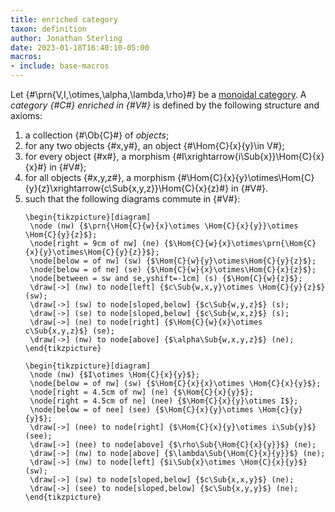 ```yaml
---
title: enriched category
taxon: definition
author: Jonathan Sterling
date: 2023-01-18T16:40:10-05:00
macros:
- include: base-macros
---
```


Let {#\prn{V,I,\otimes,\alpha,\lambda,\rho}#} be a [monoidal category](jms-000D). A *category {#C#} enriched in {#V#}* is defined by the following structure and axioms:

1. a collection {#\Ob{C}#} of *objects*;
2. for any two objects {#x,y#}, an object {#\Hom{C}{x}{y}\in V#};
3. for every object {#x#}, a morphism {#I\xrightarrow{i\Sub{x}}\Hom{C}{x}{x}#} in {#V#};
4. for all objects {#x,y,z#}, a morphism {#\Hom{C}{x}{y}\otimes\Hom{C}{y}{z}\xrightarrow{c\Sub{x,y,z}}\Hom{C}{x}{z}#} in {#V#}.
5. such that the following diagrams commute in {#V#}:
   ```render-latex
   \begin{tikzpicture}[diagram]
    \node (nw) {$\prn{\Hom{C}{w}{x}\otimes \Hom{C}{x}{y}}\otimes \Hom{C}{y}{z}$};
    \node[right = 9cm of nw] (ne) {$\Hom{C}{w}{x}\otimes\prn{\Hom{C}{x}{y}\otimes\Hom{C}{y}{z}}$};
    \node[below = of nw] (sw) {$\Hom{C}{w}{y}\otimes\Hom{C}{y}{z}$};
    \node[below = of ne] (se) {$\Hom{C}{w}{x}\otimes\Hom{C}{x}{z}$};
    \node[between = sw and se,yshift=-1cm] (s) {$\Hom{C}{w}{z}$};
    \draw[->] (nw) to node[left] {$c\Sub{w,x,y}\otimes \Hom{C}{y}{z}$} (sw);
    \draw[->] (sw) to node[sloped,below] {$c\Sub{w,y,z}$} (s);
    \draw[->] (se) to node[sloped,below] {$c\Sub{w,x,z}$} (s);
    \draw[->] (ne) to node[right] {$\Hom{C}{w}{x}\otimes c\Sub{x,y,z}$} (se);
    \draw[->] (nw) to node[above] {$\alpha\Sub{w,x,y,z}$} (ne);
   \end{tikzpicture}
   ```
   ```render-latex
   \begin{tikzpicture}[diagram]
    \node (nw) {$I\otimes \Hom{C}{x}{y}$};
    \node[below = of nw] (sw) {$\Hom{C}{x}{x}\otimes \Hom{C}{x}{y}$};
    \node[right = 4.5cm of nw] (ne) {$\Hom{C}{x}{y}$};
    \node[right = 4.5cm of ne] (nee) {$\Hom{C}{x}{y}\otimes I$};
    \node[below = of nee] (see) {$\Hom{C}{x}{y}\otimes \Hom{c}{y}{y}$};
    \draw[->] (nee) to node[right] {$\Hom{C}{x}{y}\otimes i\Sub{y}$} (see);
    \draw[->] (nee) to node[above] {$\rho\Sub{\Hom{C}{x}{y}}$} (ne);
    \draw[->] (nw) to node[above] {$\lambda\Sub{\Hom{C}{x}{y}}$} (ne);
    \draw[->] (nw) to node[left] {$i\Sub{x}\otimes \Hom{C}{x}{y}$} (sw);
    \draw[->] (sw) to node[sloped,below] {$c\Sub{x,x,y}$} (ne);
    \draw[->] (see) to node[sloped,below] {$c\Sub{x,y,y}$} (ne);
   \end{tikzpicture}
   ```
